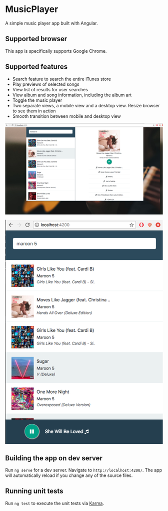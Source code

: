 # MusicPlayer

A simple music player app built with Angular. 

## Supported browser

This app is specifically supports Google Chrome. 

## Supported features

 - Search feature to search the entire iTunes store
 - Play previews of selected songs
 - View list of results for user searches
 - View album and song information, including the album art
 - Toggle the music player
 - Two separate views, a mobile view and a desktop view. Resize browser to see them in action
 - Smooth transition between mobile and desktop view
 
 ![alt text](https://github.com/schumanzhang/simple_music_player/blob/master/src/assets/desktop.png)
 
 ![alt text](https://github.com/schumanzhang/simple_music_player/blob/master/src/assets/mobile.png)

## Building the app on dev server

Run `ng serve` for a dev server. Navigate to `http://localhost:4200/`. The app will automatically reload if you change any of the source files.

## Running unit tests

Run `ng test` to execute the unit tests via [Karma](https://karma-runner.github.io).
